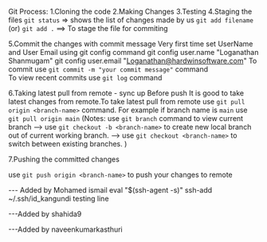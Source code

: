 Git Process:
1.Cloning the code
2.Making Changes
3.Testing
4.Staging the files
   `git status` => shows the list of changes made by us
   `git add filename` (or) `git add .` ==> To stage the file for commiting

5.Commit the changes with commit message
 Very first time set UserName and User Email using git config command
    git config user.name "Loganathan Shanmugam"
    git config user.email "Loganathan@hardwinsoftware.com"
 To commit use `git commit -m "your commit message"` command   
 To view recent commits use `git log` command

6.Taking latest pull from remote - sync up
 Before push It is good to take latest changes from remote.To take latest pull from remote use `git pull origin <branch-name>` command.
 For example if branch name is `main` use `git pull origin main`
 (Notes: 
 use `git branch` command to view current branch
 --> use `git checkout -b <branch-name>` to create new local branch out of current working  branch.
 --> use `git checkout <branch-name>` to switch between existing branches.
 )

7.Pushing the committed changes

use `git push origin <branch-name>` to push your changes to remote

--- Added by Mohamed ismail
eval "$(ssh-agent -s)"
ssh-add ~/.ssh/id_kangundi
testing line

---Added by shahida9

---Added by naveenkumarkasthuri